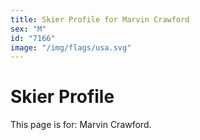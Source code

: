 ```yaml
---
title: Skier Profile for Marvin Crawford
sex: "M"
id: "7166"
image: "/img/flags/usa.svg" 
---
```


# Skier Profile

This page is for: Marvin Crawford.
    